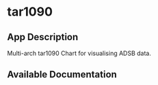 # tar1090

## App Description

Multi-arch tar1090 Chart for visualising ADSB data.

## Available Documentation


